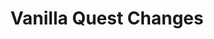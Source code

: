 ---
layout: default
title: Vanilla Quest Changes
has_toc: true
nav_order: 1
descrption: Vanilla Quest Changes.
---